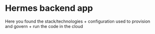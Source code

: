 # Hermes backend app

Here you found the stack/technologies + configuration used to provision and govern + run the code in the cloud
